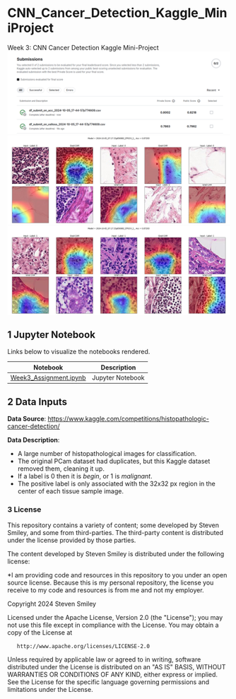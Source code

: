 # CNN_Cancer_Detection_Kaggle_MiniProject
Week 3: CNN Cancer Detection Kaggle Mini-Project
![Kaggle Results](https://github.com/stevensmiley1989/CNN_Cancer_Detection_Kaggle_MiniProject/blob/main/Screenshot%20from%202024-10-05%2018-50-45.png)
![0](https://github.com/stevensmiley1989/CNN_Cancer_Detection_Kaggle_MiniProject/blob/main/2024-10-05_07%3A17%3A33p856882_EPOCH_2__SUBSET_GRAD_CAM.jpg)
![0](https://github.com/stevensmiley1989/CNN_Cancer_Detection_Kaggle_MiniProject/blob/main/2024-10-05_07%3A17%3A33p856882_EPOCH_2__SUBSET_GRAD_CAM_1.jpg)
## 1 Jupyter Notebook<a class="anchor" id="1"></a>
Links below to visualize the notebooks rendered.

| Notebook | Description |
|--------------------------------------------------------------------------------------------------------------|-------------------------------------------------------------------------------------------------------------------------------------------------------------------|
| [Week3_Assignment.ipynb](https://nbviewer.org/github/stevensmiley1989/CNN_Cancer_Detection_Kaggle_MiniProject/blob/main/Week3_Assignment.ipynb) | Jupyter Notebook |


## 2 Data Inputs <a class="anchor" id="2"></a>
**Data Source**: https://www.kaggle.com/competitions/histopathologic-cancer-detection/

**Data Description**: 
* A large number of histopathological images for classification.  
* The original PCam dataset had duplicates, but this Kaggle dataset removed them, cleaning it up.  
* If a label is 0 then it is *begin*, or 1 is *malignant*.  
* The positive label is only associated with the 32x32 px region in the center of each tissue sample image.  

### 3 License <a class="anchor" id="6"></a>

This repository contains a variety of content; some developed by Steven Smiley, and some from third-parties.  The third-party content is distributed under the license provided by those parties.

The content developed by Steven Smiley is distributed under the following license:

*I am providing code and resources in this repository to you under an open source license.  Because this is my personal repository, the license you receive to my code and resources is from me and not my employer. 

   Copyright 2024 Steven Smiley

   Licensed under the Apache License, Version 2.0 (the "License");
   you may not use this file except in compliance with the License.
   You may obtain a copy of the License at

       http://www.apache.org/licenses/LICENSE-2.0

   Unless required by applicable law or agreed to in writing, software
   distributed under the License is distributed on an "AS IS" BASIS,
   WITHOUT WARRANTIES OR CONDITIONS OF ANY KIND, either express or implied.
   See the License for the specific language governing permissions and
   limitations under the License.
   
